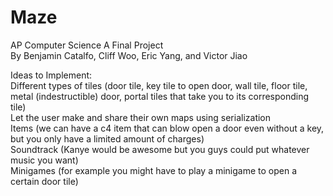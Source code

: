 # Maze
AP Computer Science A Final Project<br />
By Benjamin Catalfo, Cliff Woo, Eric Yang, and Victor Jiao<br />

Ideas to Implement:<br />
Different types of tiles (door tile, key tile to open door, wall tile, floor tile, metal (indestructible) door, portal tiles that take you to its corresponding tile)<br />
Let the user make and share their own maps using serialization<br />
Items (we can have a c4 item that can blow open a door even without a key, but you only have a limited amount of charges)<br />
Soundtrack (Kanye would be awesome but you guys could put whatever music you want)<br />
Minigames (for example you might have to play a minigame to open a certain door tile)<br />
